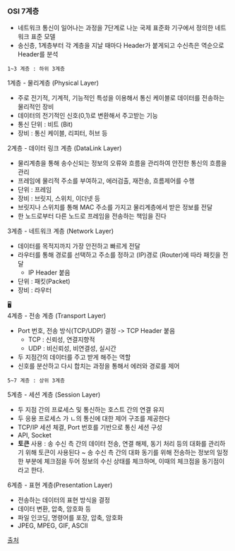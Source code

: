 ### OSI 7계층

  * 네트워크 통신이 일어나는 과정을 7단계로 나눈 국제 표준화 기구에서 정의한 네트워크 표준 모델
  * 송신층, 1계층부터 각 계층을 지날 때마다 Header가 붙게되고 수신측은 역순으로 Header를 분석

```1~3 계층 : 하위 3계층```

1계층 - 물리계층 (Physical Layer)
  * 주로 전기적, 기계적, 기능적인 특성을 이용해서 통신 케이블로 데이터를 전송하는 물리적인 장비
  * 데이터의 전기적인 신호(0,1)로 변환해서 주고받는 기능
  * 통신 단위 : 비트 (Bit)
  * 장비 : 통신 케이블, 리피터, 허브 등

2계층 - 데이터 링크 계층 (DataLink Layer)
  * 물리계층을 통해 송수신되는 정보의 오류와 흐름을 관리하여 안전한 통신의 흐름을 관리
  * 프레임에 물리적 주소를 부여하고, 에러검출, 재전송, 흐름제어를 수행
  * 단위 : 프레임
  * 장비 : 브릿지, 스위치, 이더넷 등
  * 브릿지나 스위치를 통해 MAC 주소를 가지고 물리계층에서 받은 정보를 전달
  * 한 노드로부터 다른 노드로 프레임을 전송하는 책임을 진다

3계층 - 네트워크 계층 (Network Layer)
  * 데이터를 목적지까지 가장 안전하고 빠르게 전달
  * 라우터를 통해 경로를 선택하고 주소를 정하고 (IP)경로 (Router)에 따라 패킷을 전달
    * IP Header 붙음
  * 단위 : 패킷(Packet)
  * 장비 : 라우터

🖥 </br>
4계층 - 전송 계층 (Transport Layer)
  * Port 번호, 전송 방식(TCP/UDP) 결정 -> TCP Header 붙음
      * TCP : 신뢰성, 연결지향적
      * UDP : 비신뢰성, 비연결성, 실시간
  * 두 지점간의 데이터를 주고 받게 해주는 역할
  * 신호를 분산하고 다시 합치는 과정을 통해서 에러와 경로를 제어

```5~7 계층 : 상위 3계층```

5계층 - 세션 계층 (Session Layer)
  * 두 지점 간의 프로세스 및 통신하는 호스트 간의 연결 유지
  * 두 응용 프로세스 가 ㄴ의 통신에 대한 제어 구조를 제공한다
  * TCP/IP 세션 체결, Port 번호를 기반으로 통신 세션 구성
  * API, Socket
  * <b>토큰</b> 사용 : 송 수신 측 간의 데이터 전송, 연결 해제, 동기 처리 등의 대화를 관리하기 위해 토큰이 사용된다
    ~ 송 수신 측 간의 대화 동기를 위해 전송하는 정보의 일정한 부분에 체크점을 두어 정보의 수신 상태를 체크하며, 이때의 체크점을 동기점이라고 한다.

6계층 - 표현 계층(Presentation Layer)
  * 전송하는 데이터의 표현 방식을 결정
  * 데이터 변환, 압축, 암호화 등
  * 파일 인코딩, 명령어를 포장, 압축, 암호화
  * JPEG, MPEG, GIF, ASCII

[출처](https://blog.naver.com/smileman___/223266276183)
